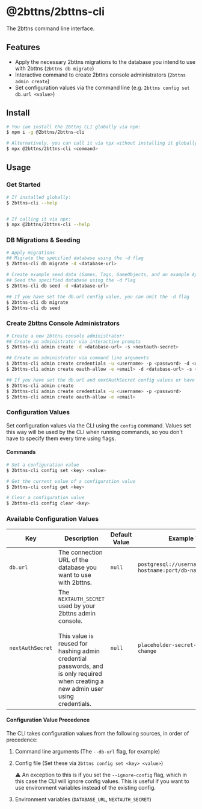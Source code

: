 # @2bttns/2bttns-cli

The 2bttns command line interface.

## Features

- Apply the necessary 2bttns migrations to the database you intend to use with 2bttns (`2bttns db migrate`)
- Interactive command to create 2bttns console administrators (`2bttns admin create`)
- Set configuration values via the command line (e.g. `2bttns config set db.url <value>`)

## Install

```bash
# You can install the 2bttns CLI globally via npm:
$ npm i -g @2bttns/2bttns-cli

# Alternatively, you can call it via npx without installing it globally.
$ npx @2bttns/2bttns-cli <command>
```

## Usage

### Get Started

```bash
# If installed globally:
$ 2bttns-cli --help


# If calling it via npx:
$ npx @2bttns/2bttns-cli --help
```

### DB Migrations & Seeding

```bash
# Apply migrations
## Migrate the specified database using the -d flag
$ 2bttns-cli db migrate -d <database-url>

# Create example seed data (Games, Tags, GameObjects, and an example App Secret) in your database
## Seed the specified database using the -d flag
$ 2bttns-cli db seed -d <database-url>

## If you have set the db.url config value, you can omit the -d flag
$ 2bttns-cli db migrate
$ 2bttns-cli db seed
```

### Create 2bttns Console Administrators

```bash
# Create a new 2bttns console administrator:
## Create an administrator via interactive prompts
$ 2bttns-cli admin create -d <database-url> -s <nextauth-secret>

## Create an administrator via command line arguments
$ 2bttns-cli admin create credentials -u <username> -p <password> -d <database-url> -s <nextauth-secret>
$ 2bttns-cli admin create oauth-allow -e <email> -d <database-url> -s <nextauth-secret>

## If you have set the db.url and nextAuthSecret config values or have the proper environment variables set, you can omit the -d and -s flags
$ 2bttns-cli admin create
$ 2bttns-cli admin create credentials -u <username> -p <password>
$ 2bttns-cli admin create oauth-allow -e <email>
```

### Configuration Values

Set configuration values via the CLI using the `config` command. Values set this way will be used by the CLI when running commands, so you don't have to specify them every time using flags.

#### Commands

```bash
# Set a configuration value
$ 2bttns-cli config set <key> <value>

# Get the current value of a configuration value
$ 2bttns-cli config get <key>

# Clear a configuration value
$ 2bttns-cli config clear <key>
```

### Available Configuration Values

| Key              | Description                                                                                                                                                                                             | Default Value | Example Value                                             | Flag(s)          | Environment Variable |
| ---------------- | ------------------------------------------------------------------------------------------------------------------------------------------------------------------------------------------------------- | ------------- | --------------------------------------------------------- | ---------------- | -------------------- |
| `db.url`         | The connection URL of the database you want to use with 2bttns.                                                                                                                                         | `null`        | `postgresql://username:password@db-hostname:port/db-name` | `-d`, `--db-url` | `DATABASE_URL`       |
| `nextAuthSecret` | The `NEXTAUTH_SECRET` used by your 2bttns admin console. <br/><br/> This value is reused for hashing admin credential passwords, and is only required when creating a new admin user using credentials. | `null`        | `placeholder-secret-remember-to-change`                   | `-s`, `--secret` | `NEXTAUTH_SECRET`    |

#### Configuration Value Precedence

The CLI takes configuration values from the following sources, in order of precedence:

1. Command line arguments (The `--db-url` flag, for example)
2. Config file (Set these via `2bttns config set <key> <value>`)

   ⚠️ An exception to this is if you set the `--ignore-config` flag, which in this case the CLI will ignore config values. This is useful if you want to use environment variables instead of the existing config.

3. Environment variables (`DATABASE_URL`, `NEXTAUTH_SECRET`)
